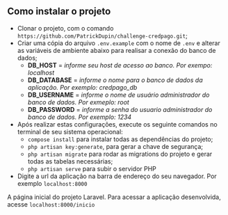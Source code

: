 ## Como instalar o projeto

* Clonar o projeto, com o comando `https://github.com/PatrickDupin/challenge-credpago.git`;
* Criar uma cópia do arquivo `.env.example` com o nome de `.env` e alterar as variáveis de ambiente abaixo para realisar a conexão do banco de dados;
  - **DB_HOST**     = *informe seu host de acesso ao banco. Por exempo: localhost*
  - **DB_DATABASE** = *informe o nome para o banco de dados da aplicação. Por exemplo: credpago_db*
  - **DB_USERNAME** = *informe o nome de usuário administrador do banco de dados. Por exmeplo: root*
  - **DB_PASSWORD** = *informe a senha do usuario administrador do banco de dados. Por exemplo: 1234*
* Após realizar estas configurações, execute os seguinte comandos no terminal de seu sistema operacional:
  - `compose install` para instalar todas as dependências do projeto;
  - `php artisan key:generate`, para gerar a chave de segurança; 
  - `php artisan migrate` para rodar as migrations do projeto e gerar todas as tabelas necessárias;
  - `php artisan serve` para subir o servidor PHP
* Digite a url da aplicação na barra de endereço do seu navegador. Por exemplo `localhost:8000`

A página inicial do projeto Laravel. Para acessar a aplicação desenvolvida, acesse `localhost:8000/inicio`
